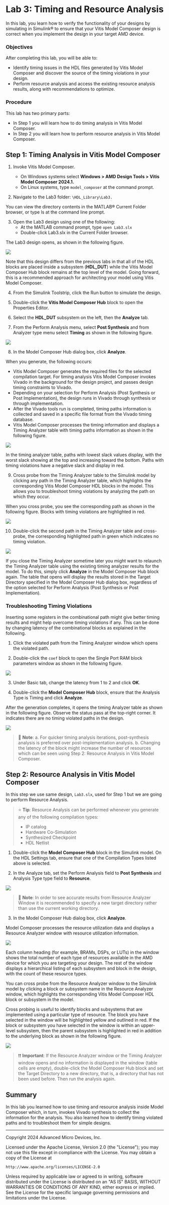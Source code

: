 # Lab 3: Timing and Resource Analysis

In this lab, you learn how to verify the functionality of your designs by simulating in Simulink® to ensure that your Vitis Model Composer design is correct when you implement the design in your target AMD device.

### Objectives

After completing this lab, you will be able to:

* Identify timing issues in the HDL files generated by Vitis Model Composer and discover the source of the timing violations in your design.
* Perform resource analysis and access the existing resource analysis results, along with recommendations to optimize.

### Procedure 

This lab has two primary parts:

* In Step 1 you will learn how to do timing analysis in Vitis Model Composer.
* In Step 2 you will learn how to perform resource analysis in Vitis Model Composer.

## Step 1: Timing Analysis in Vitis Model Composer

1. Invoke Vitis Model Composer.
    - On Windows systems select **Windows > AMD Design Tools > Vitis Model Composer 2024.1.**
    - On Linux systems, type `model_composer` at the command prompt.

2. Navigate to the Lab3 folder: `\HDL_Library\Lab3.`

You can view the directory contents in the MATLAB® Current Folder browser, or type ls at the command line prompt.

3. Open the Lab3 design using one of the following:
    - At the MATLAB command prompt, type `open Lab3.slx`
    - Double-click Lab3.slx in the Current Folder browser.

The Lab3 design opens, as shown in the following figure.

![](Images/Step1/Part1/Step3.png)

Note that this design differs from the previous labs in that all of the HDL blocks are placed inside a subsystem (**HDL_DUT**) while the Vitis Model Composer Hub block remains at the top level of the model. Going forward, this is a recommended approach for architecting your model using Vitis Model Composer.

4. From the Simulink Toolstrip, click the Run button to simulate the design.

5. Double-click the **Vitis Model Composer Hub** block to open the Properties Editor.

6. Select the **HDL_DUT** subsystem on the left, then the **Analyze** tab.

7. From the Perform Analysis menu, select **Post Synthesis** and from Analyzer type menu select **Timing** as shown in the following figure.

![](Images/Step1/Part1/Step7.png)

8. In the Model Composer Hub dialog box, click **Analyze**.

When you generate, the following occurs:

* Vitis Model Composer generates the required files for the selected compilation target. For timing analysis Vitis Model Composer invokes Vivado in the background for the design project, and passes design timing constraints to Vivado.
* Depending on your selection for Perform Analysis (Post Synthesis or Post Implementation), the design runs in Vivado through synthesis or through implementation.
* After the Vivado tools run is completed, timing paths information is collected and saved in a specific file format from the Vivado timing database.
* Vitis Model Composer processes the timing information and displays a Timing Analyzer table with timing paths information as shown in the following figure.

![](Images/Step1/Part1/Step8.png)

In the timing analyzer table, paths with lowest slack values display, with the worst slack showing at the top and increasing toward the bottom. Paths with timing violations have a negative slack and display in red.

9. Cross probe from the Timing Analyzer table to the Simulink model by clicking any path in the Timing Analyzer table, which highlights the corresponding Vitis Model Composer HDL blocks in the model. This allows you to troubleshoot timing violations by analyzing the path on which they occur.

When you cross probe, you see the corresponding path as shown in the following figure. Blocks with timing violations are highlighted in red.

![](Images/Step1/Part1/Step12.png)

10. Double-click the second path in the Timing Analyzer table and cross-probe, the corresponding highlighted path in green which indicates no timing violation.

![](Images/Step1/Part1/Step13-1.png)

If you close the Timing Analyzer sometime later you might want to relaunch the Timing Analyzer table using the existing timing analyzer results for the model. To do this, simply click **Analyze** in the Model Composer Hub block again. The table that opens will display the results stored in the Target Directory specified in the Model Composer Hub dialog box, regardless of the option selected for Perform Analysis (Post Synthesis or Post Implementation).

### Troubleshooting Timing Violations

Inserting some registers in the combinational path might give better timing results and might help overcome timing violations if any. This can be done by changing latency of the combinational blocks as explained in the following.

1. Click the violated path from the Timing Analyzer window which opens the violated path.

2. Double-click the `coef` block to open the Single Port RAM block parameters window as shown in the following figure.

![](Images/Step1/Part2/Step2.png)

3. Under Basic tab, change the latency from 1 to 2 and click **OK**.

4. Double-click the **Model Composer Hub** block, ensure that the Analysis Type is Timing and click **Analyze**.

After the generation completes, it opens the timing Analyzer table as shown in the following figure. Observe the status pass at the top-right corner. It indicates there are no timing violated paths in the design.

![](Images/Step1/Part2/Step5.png)

> 📝 **Note**: 
> a. For quicker timing analysis iterations, post-synthesis analysis is preferred over post-implementation analysis. 
> b. Changing the latency of the block might increase the number of resources which can be seen using Step 2: Resource Analysis in Vitis Model Composer.

## Step 2: Resource Analysis in Vitis Model Composer

In this step we use same design, `Lab3.slx`, used for Step 1 but we are going to perform Resource Analysis.

> ⭐ **Tip**: Resource Analysis can be performed whenever you generate any of the following compilation types: 
> * IP catalog 
> * Hardware Co-Simulation 
> * Synthesized Checkpoint 
> * HDL Netlist 

1. Double-click the **Model Composer Hub** block in the Simulink model. On the HDL Settings tab, ensure that one of the Compilation Types listed above is selected.

2. In the Analyze tab, set the Perform Analysis field to **Post Synthesis** and Analysis Type type field to **Resource**.

![](Images/Step2/Step2.png)

> 📝 **Note**: In order to see accurate results from Resource Analyzer Window it is recommended to specify a new target directory rather than use the current working directory.

3. In the Model Composer Hub dialog box, click **Analyze**.

Model Composer processes the resource utilization data and displays a Resource Analyzer window with resource utilization information.

![](Images/Step2/Step3.png)

Each column heading (for example, BRAMs, DSPs, or LUTs) in the window shows the total number of each type of resources available in the AMD device for which you are targeting your design. The rest of the window displays a hierarchical listing of each subsystem and block in the design, with the count of these resource types.

You can cross probe from the Resource Analyzer window to the Simulink model by clicking a block or subsystem name in the Resource Analyzer window, which highlights the corresponding Vitis Model Composer HDL block or subsystem in the model.

Cross probing is useful to identify blocks and subsystems that are implemented using a particular type of resource. The block you have selected in the window will be highlighted yellow and outlined in red. If the block or subsystem you have selected in the window is within an upper-level subsystem, then the parent subsystem is highlighted in red in addition to the underlying block as shown in the following figure.

![](Images/Step2/Step6.png)

> ❗❗ **Important**: If the Resource Analyzer window or the Timing Analyzer window opens and no information is displayed in the window (table cells are empty), double-click the Model Composer Hub block and set the Target Directory to a new directory, that is, a directory that has not been used before. Then run the analysis again.

## Summary

In this lab you learned how to use timing and resource analysis inside Model Composer which, in turn, invokes Vivado synthesis to collect the information for the analysis. You also learned how to identify timing violated paths and to troubleshoot them for simple designs.

--------------
Copyright 2024 Advanced Micro Devices, Inc.

Licensed under the Apache License, Version 2.0 (the "License");
you may not use this file except in compliance with the License.
You may obtain a copy of the License at

    http://www.apache.org/licenses/LICENSE-2.0

Unless required by applicable law or agreed to in writing, software
distributed under the License is distributed on an "AS IS" BASIS,
WITHOUT WARRANTIES OR CONDITIONS OF ANY KIND, either express or implied.
See the License for the specific language governing permissions and
limitations under the License.
